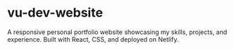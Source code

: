 # vu-dev-website
A responsive personal portfolio website showcasing my skills, projects, and experience. Built with React, CSS, and deployed on Netlify.
